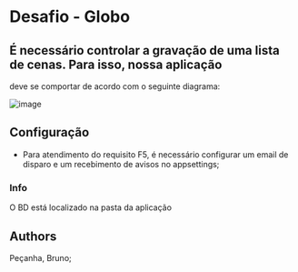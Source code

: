 # Desafio - Globo

## É necessário controlar a gravação de uma lista de cenas. Para isso, nossa aplicação
deve se comportar de acordo com o seguinte diagrama:

![image](https://user-images.githubusercontent.com/34428627/127257649-4151f100-b960-490c-aa83-074fe6597242.png)

## Configuração
- Para atendimento do requisito F5, é necessário configurar um email de disparo e um recebimento de avisos no appsettings;

### Info
O BD está localizado na pasta da aplicação

## Authors
Peçanha, Bruno;
